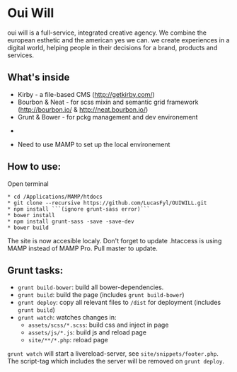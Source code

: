 # Oui Will 

oui will is a full-service, integrated creative agency.
We combine the european esthetic and the american yes we can. we create experiences in a digital world, helping people in their decisions for a brand, products and services.

## What's inside

* Kirby - a file-based CMS (http://getkirby.com/)
* Bourbon & Neat - for scss mixin and semantic grid framework (http://bourbon.io/ & http://neat.bourbon.io/)
* Grunt & Bower - for pckg management and dev environement
+
* Need to use MAMP to set up the local environement

## How to use:

Open terminal

```
* cd /Applications/MAMP/htdocs
* git clone --recursive https://github.com/LucasFyl/OUIWILL.git
* npm install ```(ignore grunt-sass error)```
* bower install
* npm install grunt-sass -save -save-dev
* bower build

```
The site is now accesible localy.
Don't forget to update .htaccess is using MAMP instead of MAMP Pro. 
Pull master to update.


## Grunt tasks:

* ```grunt build-bower```: build all bower-dependencies.
* ```grunt build```: build the page (includes ```grunt build-bower```)
* ```grunt deploy```: copy all relevant files to ```/dist``` for deployment (includes ```grunt build```)
* ```grunt watch```: watches changes in:
  - ```assets/scss/*.scss```: build css and inject in page
  - ```assets/js/*.js```: build js and reload page
  - ```site/**/*.php```: reload page

```grunt watch``` will start a livereload-server, see ```site/snippets/footer.php```.
The script-tag which includes the server will be removed on ```grunt deploy```.
